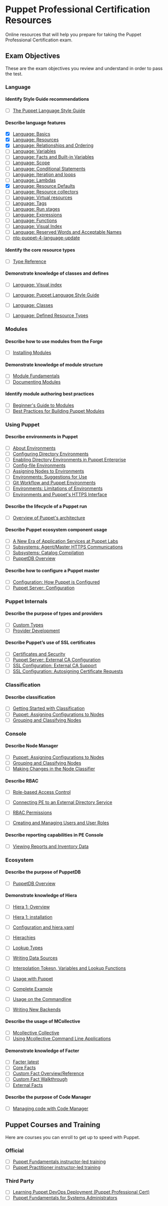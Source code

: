 
  
# Puppet Professional Certification Resources

Online resources that will help you prepare for taking the Puppet Professional Certification exam.

## Exam Objectives

These are the exam objectives you review and understand in order to pass the test. 

### Language

#### Identify Style Guide recommendations
- [ ] [The Puppet Language Style Guide](https://puppet.com/docs/puppet/latest/style_guide.html)

#### Describe language features
- [X] [Language: Basics](https://puppet.com/docs/puppet/latest/lang_summary.html)
- [X] [Language: Resources](https://puppet.com/docs/puppet/latest/lang_resources.html)
- [X] [Language: Relationships and Ordering](https://puppet.com/docs/puppet/latest/lang_relationships.html)
- [ ] [Language: Variables](https://puppet.com/docs/puppet/latest/lang_variables.html)
- [ ] [Language: Facts and Built-in Variables](https://puppet.com/docs/puppet/latest/lang_facts_and_builtin_vars.html)
- [ ] [Language: Scope](https://puppet.com/docs/puppet/latest/lang_scope.html)
- [ ] [Language: Conditional Statements](https://puppet.com/docs/puppet/latest/lang_conditional.html)
- [ ] [Language: Iteration and loops](https://docs.puppet.com/puppet/latest/lang_iteration.html)
- [ ] [Language: Lambdas](https://docs.puppet.com/puppet/latest/lang_lambdas.html)
- [X] [Language: Resource Defaults](https://puppet.com/docs/puppet/latest/lang_defaults.html)
- [ ] [Language: Resource collectors](https://docs.puppet.com/puppet/latest/lang_collectors.html)
- [ ] [Language: Virtual resources](https://docs.puppet.com/puppet/latest/lang_virtual.html)
- [ ] [Language: Tags](https://puppet.com/docs/puppet/latest/lang_tags.html)
- [ ] [Language: Run stages](https://puppet.com/docs/puppet/latest/lang_run_stages.html)
- [ ] [Language: Expressions](https://puppet.com/docs/puppet/latest/lang_expressions.html)
- [ ] [Language: Functions](https://puppet.com/docs/puppet/latest/lang_functions.html)
- [ ] [Language: Visual Index](https://puppet.com/docs/puppet/latest/lang_visual_index.html)
- [ ] [Language: Reserved Words and Acceptable Names](https://puppet.com/docs/puppet/latest/lang_reserved.html)
- [ ] [ntp-puppet-4-language-update](https://puppet.com/blog/ntp-puppet-4-language-update)

#### Identify the core resource types
- [ ] [Type Reference](https://puppet.com/docs/puppet/latest/type.html)

#### Demonstrate knowledge of classes and defines
- [ ] [Language: Visual index](https://puppet.com/docs/puppet/latest/lang_visual_index.html)
- [ ] [Language: Puppet Language Style Guide](https://puppet.com/docs/puppet/latest/style_guide.html)
- [ ] [Language: Classes](https://puppet.com/docs/puppet/latest/lang_classes.html)
- [ ] [Language: Defined Resource Types](https://puppet.com/docs/puppet/latest/lang_defined_types.html)


### Modules

#### Describe how to use modules from the Forge
- [ ] [Installing Modules](https://puppet.com/docs/puppet/latest/modules_installing.html)

#### Demonstrate knowledge of module structure
- [ ] [Module Fundamentals](https://puppet.com/docs/puppet/latest/modules_fundamentals.html)
- [ ] [Documenting Modules](https://puppet.com/docs/puppet/latest/modules_documentation.html)

#### Identify module authoring best practices
- [ ] [Beginner's Guide to Modules](https://puppet.com/docs/guides/module_guides/bgtm.html)
- [ ] [Best Practices for Building Puppet Modules](https://puppetlabs.com/blog/best-practices-building-puppet-modules)

### Using Puppet

#### Describe environments in Puppet
- [ ] [About Environments](https://puppet.com/docs/puppet/latest/environments.html)
- [ ] [Configuring Directory Environments](https://puppet.com/docs/puppet/latest/environments_configuring.html)
- [ ] [Enabling Directory Environments in Puppet Enterprise](https://puppet.com/docs/puppet/latest/environments_configuring.html#enabling-directory-environments-in-puppet-enterprise)
- [ ] [Config-file Environments](https://puppet.com/docs/puppet/latest/environments_classic.html)
- [ ] [Assigning Nodes to Environments](https://puppet.com/docs/puppet/latest/environments_assigning.html)
- [ ] [Environments: Suggestions for Use](https://puppet.com/docs/puppet/latest/environments_suggestions.html)
- [ ] [Git Workflow and Puppet Environments](https://puppetlabs.com/blog/git-workflow-and-puppet-environments?_ga=1.219608607.74181882.1427164782)
- [ ] [Environments: Limitations of Environments](https://puppet.com/docs/puppet/latest/environments_limitations.html)
- [ ] [Environments and Puppet's HTTPS Interface](https://puppet.com/docs/puppet/latest/environments_https.html)

#### Describe the lifecycle of a Puppet run
- [ ] [Overview of Puppet's architecture](https://puppet.com/docs/puppet/5.3/architecture.html)

#### Describe Puppet ecosystem component usage
- [ ] [A New Era of Application Services at Puppet Labs](https://puppetlabs.com/blog/new-era-application-services-puppet-labs)
- [ ] [Subsystems: Agent/Master HTTPS Communications](https://puppet.com/docs/puppet/latest/subsystem_agent_master_comm.html)
- [ ] [Subsystems: Catalog Compilation](https://puppet.com/docs/puppet/latest/subsystem_catalog_compilation.html)
- [ ] [PuppetDB Overview](http://puppet.com/docs/puppetdb/latest/)

#### Describe how to configure a Puppet master
- [ ] [Configuration: How Puppet is Configured](https://puppet.com/docs/puppet/latest/config_about_settings.html)
- [ ] [Puppet Server: Configuration](https://puppet.com/docs/puppetserver/latest/configuration.html)

### Puppet Internals

#### Describe the purpose of types and providers
- [ ] [Custom Types](https://puppet.com/docs/guides/custom_types.html)
- [ ] [Provider Development](https://puppet.com/docs/guides/provider_development.html)

#### Describe Puppet’s use of SSL certificates
- [ ] [Certificates and Security](http://projects.puppetlabs.com/projects/1/wiki/certificates_and_security)
- [ ] [Puppet Server: External CA Configuration](https://puppet.com/docs/puppetserver/1.0/external_ca_configuration.html)
- [ ] [SSL Configuration: External CA Support](https://puppet.com/docs/puppet/latest/config_ssl_external_ca.html)
- [ ] [SSL Configuration: Autosigning Certificate Requests](https://puppet.com/docs/puppet/latest/ssl_autosign.html)

### Classification

#### Describe classification
- [ ] [Getting Started with Classification](https://puppet.com/docs/pe/latest/console_classes_groups_getting_started.html)
- [ ] [Puppet: Assigning Configurations to Nodes](https://puppet.com/docs/pe/latest/puppet_assign_configurations.html)
- [ ] [Grouping and Classifying Nodes](https://puppet.com/docs/pe/latest/console_classes_groups.html)

### Console

#### Describe Node Manager
- [ ] [Puppet: Assigning Configurations to Nodes](https://puppet.com/docs/pe/latest/puppet_assign_configurations.html)
- [ ] [Grouping and Classifying Nodes](https://puppet.com/docs/pe/latest/console_classes_groups.html)
- [ ] [Making Changes in the Node Classifier](https://puppet.com/docs/pe/latest/console_classes_groups_making_changes.html)

#### Describe RBAC
- [ ] [Role-based Access Control](https://puppet.com/docs/pe/latest/rbac_intro.html)
- [ ] [Connecting PE to an External Directory Service](https://puppet.com/docs/pe/latest/rbac_ldap.html)
- [ ] [RBAC Permissions](https://puppet.com/docs/pe/latest/rbac_permissions.html)
- [ ] [Creating and Managing Users and User Roles](https://puppet.com/docs/pe/latest/rbac_user_roles.html)


#### Describe reporting capabilities in PE Console
- [ ] [Viewing Reports and Inventory Data](https://puppet.com/docs/pe/latest/console_reports.html)

### Ecosystem

#### Describe the purpose of PuppetDB
- [ ] [PuppetDB Overview](http://puppet.com/docs/puppetdb/latest/)

#### Demonstrate knowledge of Hiera
- [ ] [Hiera 1: Overview](http://puppet.com/docs/hiera/latest/)
- [ ] [Hiera 1: installation](http://puppet.com/docs/hiera/latest/installing.html)
- [ ] [Configuration and hiera.yaml](https://puppet.com/docs/hiera/latest/configuring.html)
- [ ] [Hierachies](https://puppet.com/docs/hiera/latest/hierarchy.html)
- [ ] [Lookup Types](https://puppet.com/docs/hiera/latest/lookup_types.html)
- [ ] [Writing Data Sources](https://puppet.com/docs/hiera/latest/data_sources.html)
- [ ] [Interpolation Tokesn, Variables and Lookup Functions](https://puppet.com/docs/hiera/latest/variables.html)
- [ ] [Usage with Puppet](https://puppet.com/docs/hiera/latest/puppet.html)
- [ ] [Complete Example](https://puppet.com/docs/hiera/latest/complete_example.html)
- [ ] [Usage on the Commandline](https://puppet.com/docs/hiera/latest/command_line.html)
- [ ] [Writing New Backends](https://puppet.com/docs/hiera/latest/custom_backends.html)


#### Describe the usage of MCollective
- [ ] [Mcollective Collective](https://puppet.com/docs/mcollective/current/index.html)
- [ ] [Using Mcollective Command Line Applications](https://puppet.com/docs/mcollective/current/reference/basic/basic_cli_usage.html)

#### Demonstrate knowledge of Facter
- [ ] [Facter latest](http://puppet.com/docs/facter/latest/)
- [ ] [Core Facts](http://puppet.com/docs/facter/latest/core_facts.html)
- [ ] [Custom Fact Overview/Reference](http://puppet.com/docs/facter/latest/fact_overview.html)
- [ ] [Custom Fact Walkthrough](http://puppet.com/docs/facter/latest/custom_facts.html)
- [ ] [External Facts](http://puppet.com/docs/facter/latest/custom_facts.html#external-facts)

#### Describe the purpose of Code Manager

- [ ] [Managing code with Code Manager](https://puppet.com/docs/pe/latest/code_mgr.html)

## Puppet Courses and Training

Here are courses you can enroll to get up to speed with Puppet.

### Official

- [ ] [Puppet Fundamentals instructor-led training](https://learn.puppet.com/instructor-led-training/puppet-fundamentals)
- [ ] [Puppet Practitioner instructor-led training](https://learn.puppet.com/instructor-led-training/puppet-practitioner)

### Third Party
- [ ] [Learning Puppet DevOps Deployment (Puppet Professional Cert)](https://linuxacademy.com/devops/training/course/name/learning-puppet)
- [ ] [Puppet Fundamentals for Systems Administrators](http://www.pluralsight.com/courses/puppet-system-administrators-fundamentals)
